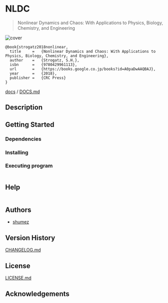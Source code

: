 <!--
@Author: shumez
@Date:   2018-06-02 11:10:62
@Project: NLDC
@Filename: README.md
@Last modified by:   shumez
@Last modified time: 2018-06-02 11:11:32
-->


# NLDC

> Nonlinear Dynamics and Chaos: With Applications to Physics, Biology, Chemistry, and Engineering

![cover]

```
@book{strogatz2018nonlinear,
  title     =   {Nonlinear Dynamics and Chaos: With Applications to Physics, Biology, Chemistry, and Engineering},
  author    =   {Strogatz, S.H.},
  isbn      =   {9780429961113},
  url       =   {https://books.google.co.jp/books?id=A0paDwAAQBAJ},
  year      =   {2018},
  publisher =   {CRC Press}
}
```


[docs] / [DOCS.md]

## Description


## Getting Started



### Dependencies



### Installing



### Executing program

```
```

## Help

```
```

## Authors

* [shumez]

## Version History

[CHANGELOG.md]

## License

[LICENSE.md]


## Acknowledgements


<!-- ------------------------------- -->
[shumez]: shumez
[DOCS.md]: docs/DOCS.md
[docs]: docs/
[CHANGELOG.md]: CHANGELOG.md
[LICENSE.md]: LICENSE.md

[cover]: https://images-fe.ssl-images-amazon.com/images/I/51zWZl8ZIhL._SY346_.jpg
